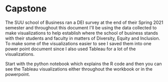 # Capstone
The SUU school of Business ran a DEI survey at the end of their Spring 2021 semester and throughout this document I'll be using the data collected to make visualizations to help establish where the school of business stands with their students and faculty in matters of Diversity, Equity and Inclusion. To make some of the visualizations easier to see I saved them into one power point document since I also used Tableau for a lot of the visualizations.

Start with the python notebook which explains the R code and then you can see the Tableau visualizations either throughout the workbook or in the powerpoint. 
